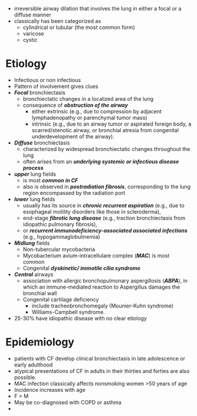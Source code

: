 * irreversible airway dilation that involves the lung in either a focal or a diffuse manner 
* classically has been categorized as 
	* cylindrical or tubular (the most common form)
	* varicose
	* cystic

# Etiology 
* Infectious or non infectious 
* Pattern of involvement gives clues
* ***Focal*** bronchiectasis 
	* bronchiectatic changes in a localized area of the lung
	* consequence of ***obstruction of the airway*** 
		* either extrinsic (e.g., due to compression by adjacent lymphadenopathy or parenchymal tumor mass) 
		* intrinsic (e.g., due to an airway tumor or aspirated foreign body, a scarred/stenotic airway, or bronchial atresia from congenital underdevelopment of the airway).
* ***Diffuse*** bronchiectasis 
	* characterized by widespread bronchiectatic changes throughout the lung 
	* often arises from an ***underlying systemic or infectious disease process*** 
* ***upper*** lung fields 
	* is most ***common in CF*** 
	* also is observed in ***postradiation fibrosis***, corresponding to the lung region encompassed by the radiation port
* ***lower*** lung fields 
	* usually has its source in ***chronic recurrent aspiration*** (e.g., due to esophageal motility disorders like those in scleroderma),
	* end-stage ***fibrotic lung disease*** (e.g., traction bronchiectasis from idiopathic pulmonary fibrosis), 
	* or ***recurrent immunodeficiency-associated associated infections*** (e.g., hypogammaglobulinemia)
* ***Midlung*** fields 
	* Non-tubercular mycobacteria 
	* Mycobacterium avium-intracellulare complex (***MAC***) is most common 
	* Congenital ***dyskinetic/ immotile cilia syndrome***
* ***Central*** airways
	* association with allergic bronchopulmonary aspergillosis (***ABPA***), in which an immune-mediated reaction to Aspergillus damages the bronchial wall 
	* Congenital cartilage deficiency 
		* include tracheobronchomegaly (Mounier-Kuhn syndrome) 
		* Williams-Campbell syndrome.
* 25-30% have idiopathic disease with no clear etiology 

# Epidemiology 
* patients with CF develop clinical bronchiectasis in late adolescence or early adulthood
* atypical presentations of CF in adults in their thirties and forties are also possible.
* MAC infection classically affects nonsmoking women >50 years of age
* Incidence increases with age 
* F > M
* May be co-diagnosed with COPD or asthma 
* 